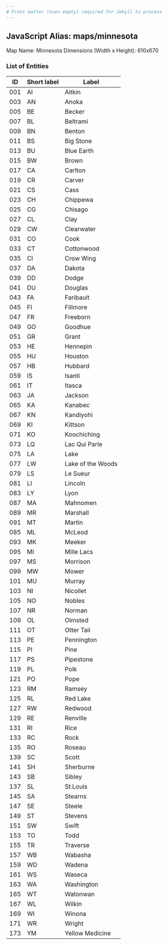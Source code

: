 ```yaml
---
# Front matter (even empty) required for Jekyll to process
---
```


## JavaScript Alias: maps/minnesota

Map Name: Minnesota
Dimensions (Width x Height): 610x670





### List of Entities

ID | Short label | Label
---|---|---|
001|AI|Aitkin
003|AN|Anoka
005|BE|Becker
007|BL|Beltrami
009|BN|Benton
011|BS|Big Stone
013|BU|Blue Earth
015|BW|Brown
017|CA|Carlton
019|CR|Carver
021|CS|Cass
023|CH|Chippewa
025|CG|Chisago
027|CL|Clay
029|CW|Clearwater
031|CO|Cook
033|CT|Cottonwood
035|CI|Crow Wing
037|DA|Dakota
039|DD|Dodge
041|DU|Douglas
043|FA|Faribault
045|FI|Fillmore
047|FR|Freeborn
049|GO|Goodhue
051|GR|Grant
053|HE|Hennepin
055|HU|Houston
057|HB|Hubbard
059|IS|Isanti
061|IT|Itasca
063|JA|Jackson
065|KA|Kanabec
067|KN|Kandiyohi
069|KI|Kittson
071|KO|Koochiching
073|LQ|Lac Qui Parle
075|LA|Lake
077|LW|Lake of the Woods
079|LS|Le Sueur
081|LI|Lincoln
083|LY|Lyon
087|MA|Mahnomen
089|MR|Marshall
091|MT|Martin
085|ML|McLeod
093|MK|Meeker
095|MI|Mille Lacs
097|MS|Morrison
099|MW|Mower
101|MU|Murray
103|NI|Nicollet
105|NO|Nobles
107|NR|Norman
109|OL|Olmsted
111|OT|Otter Tail
113|PE|Pennington
115|PI|Pine
117|PS|Pipestone
119|PL|Polk
121|PO|Pope
123|RM|Ramsey
125|RL|Red Lake
127|RW|Redwood
129|RE|Renville
131|RI|Rice
133|RC|Rock
135|RO|Roseau
139|SC|Scott
141|SH|Sherburne
143|SB|Sibley
137|SL|St.Louis
145|SA|Stearns
147|SE|Steele
149|ST|Stevens
151|SW|Swift
153|TO|Todd
155|TR|Traverse
157|WB|Wabasha
159|WD|Wadena
161|WS|Waseca
163|WA|Washington
165|WT|Watonwan
167|WL|Wilkin
169|WI|Winona
171|WR|Wright
173|YM|Yellow Medicine

